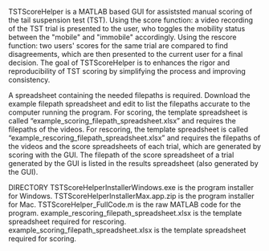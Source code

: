 TSTScoreHelper is a MATLAB based GUI for assiststed manual scoring of
the tail suspension test (TST). Using the score function: a video 
recording of the TST trial is presented to the user, who toggles the 
mobility status between the "mobile" and "immobile" accordingly. Using 
the rescore function: two users' scores for the same trial are compared 
to find disagreements, which are then presented to the current user for
a final decision. The goal of TSTScoreHelper is to enhances the rigor 
and reproducibility of TST scoring by simplifying the process and 
improving consistency.

A spreadsheet containing the needed filepaths is required. Download the 
example filepath spreadsheet and edit to list the filepaths accurate to 
the computer running the program. For scoring, the template spreadsheet 
is called “example_scoring_filepath_spreadsheet.xlsx” and requires the 
filepaths of the videos. For rescoring, the template spreadsheet is 
called “example_rescoring_filepath_spreadsheet.xlsx” and requires the 
filepaths of the videos and the score spreadsheets of each trial, which 
are generated by scoring with the GUI. The filepath of the score 
spreadsheet of a trial generated by the GUI is listed in the results 
spreadsheet (also generated by the GUI).

DIRECTORY
TSTScoreHelperInstallerWindows.exe is the program installer for Windows.
TSTScoreHelperInstallerMax.app.zip is the program installer for Mac.
TSTScoreHelper_FullCode.m is the raw MATLAB code for the program.
example_rescoring_filepath_spreadsheet.xlsx is the template spreadsheet required for rescoring.
example_scoring_filepath_spreadsheet.xlsx is the template spreadsheet required for scoring.
